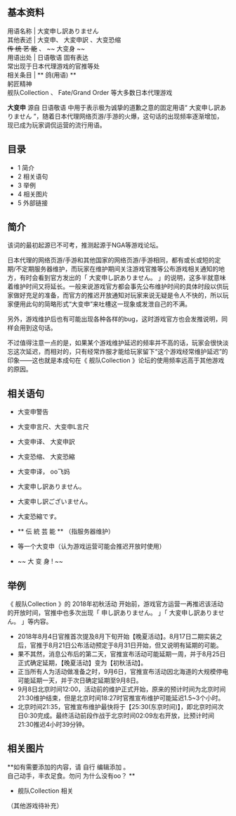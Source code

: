 **基本资料**  
---  
用语名称  |  大変申し訳ありません   
其他表述  |  大变申、  大変申訳  、大变恐缩   
~~传 统 艺 能~~ 、 ~~ 大变身  ~~  
用语出处  |  日语敬语  固有表达   
常出现于日本代理游戏的官推等处  
相关条目  |  ** 鸽(用语)  **   
躬匠精神  
舰队Collection  、  Fate/Grand Order  等大多数日本代理游戏  
  
**大变申** 源自  日语敬语  中用于表示极为诚挚的道歉之意的固定用语“  大変申し訳ありません
”，随着日本代理网络页游/手游的火爆，这句话的出现频率逐渐增加，现已成为玩家调侃运营的流行用语。

##  目录

  * 1  简介 
  * 2  相关语句 
  * 3  举例 
  * 4  相关图片 
  * 5  外部链接 

##  简介

该词的最初起源已不可考，推测起源于NGA等游戏论坛。

日本代理的网络页游/手游和其他国家的网络页游/手游相同，都有或长或短的定期/不定期服务器维护，而玩家在维护期间关注游戏官推等公布游戏相关通知的地方，有时会看到官方发出的「
大変申し訳ありません。
」的说明，这多半就意味着维护时间又将延长。一般来说游戏官方都会事先公布维护时间的具体时段以供玩家做好充足的准备，而官方的推迟开放通知对玩家来说无疑是令人不快的，所以玩家便用此句的简略形式“大变申”来吐槽这一现象或发泄自己的不满。

另外，游戏维护后也有可能出现各种各样的bug，这时游戏官方也会发推说明，同样会用到这句话。

不过值得注意一点的是，如果某个游戏维护延迟的频率并不高的话，玩家会很快淡忘这次延迟，而相对的，只有经常炸服才能给玩家留下“这个游戏经常维护延迟”的印象——这也就是本成句在《
舰队Collection  》论坛的使用频率远高于其他游戏的原因。

##  相关语句

  * 大变申警告 
  * 大变申言尺、大变申L言尺 
  * 大变申译、  大変申訳 
  * 大变恐缩、  大変恐縮 
  * 大变申译，  oo飞妈 
  * 大変申し訳ありません。 

  * 大変申し訳ございません。 
  * 大変恐縮です。 
  * ** 伝 統 芸 能  ** （指服务器维护） 
  * 等一个大变申（认为游戏运营可能会推迟开放时使用） 
  * ~~ 大 变 身 !  ~~

##  举例

《  舰队Collection  》的  2018年初秋活动  开始前，游戏官方运营一再推迟该活动的开放时间，官推中也多次出现「  申し訳ありません。
」「  大変申し訳ありません。  」等内容。

  * 2018年8月4日官推首次提及8月下旬开始【晚夏活动】。8月17日二期实装之后，官推于8月21日公布活动预定于8月31日开始，但又说明有延期的可能。 
  * 果不其然，消息公布后的第二天，官推宣布活动可能延期一周，并于8月25日正式确定延期，【晚夏活动】变为【初秋活动】。 
  * 正当所有人为活动做准备之时，9月6日，官推宣布活动因北海道的大规模停电可能延期一天，并于次日确定延期至9月8日。 
  * 9月8日北京时间12:00，活动前的维护正式开始，原来的预计时间为北京时间21:30维护结束，但是北京时间18:27时官推宣布维护可能延迟1.5~3个小时。 
  * 北京时间21:35，官推宣布维护最快将于【25:30(东京时间)】，即北京时间次日0:30完成。最终活动前段作战于北京时间02:09左右开放，比预计时间21:30推迟4小时39分钟。 

##  相关图片

**如有需要添加的内容，请 自行  编辑添加  。  
自己动手，丰衣足食。勿问  为什么没有oo？  **

  * 舰队Collection  相关 

（其他游戏待补充）